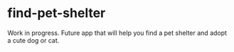 # find-pet-shelter

Work in progress. Future app that will help you find a pet shelter and adopt a cute dog or cat.
